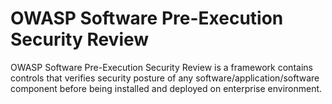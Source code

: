 # OWASP Software Pre-Execution Security Review

OWASP Software Pre-Execution Security Review is a framework contains controls that verifies security posture of any software/application/software component before being installed and deployed on enterprise environment.
